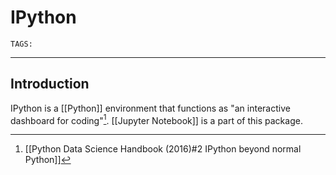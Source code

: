# IPython
`TAGS:` 

---
## Introduction
IPython is a [[Python]] environment that functions as "an interactive dashboard for coding"[^1]. [[Jupyter Notebook]] is a part of this package. 

[^1]: [[Python Data Science Handbook (2016)#2 IPython beyond normal Python]]